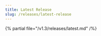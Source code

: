 ```yaml
---
title: Latest Release
slug: /releases/latest-release
---
```


{% partial file="/v1.3/releases/latest.md" /%}
